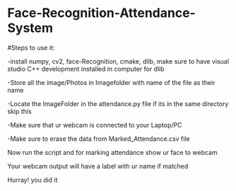 # Face-Recognition-Attendance-System

#Steps to use it:


-install numpy, cv2, face-Recognition, cmake, dlib, make sure to have visual studio C++ development installed in computer for dlib

-Store all the image/Photos in Imagefolder with name of the file as their name

-Locate the ImageFolder in the attendance.py file if its in the same directory skip this 

-Make sure that ur webcam is connected to your Laptop/PC

-Make sure to erase the data from Marked_Attendance.csv file

Now run the script and for marking attendance show ur face to webcam

Your webcam output will have a label with ur name if matched

Hurray! you did it
